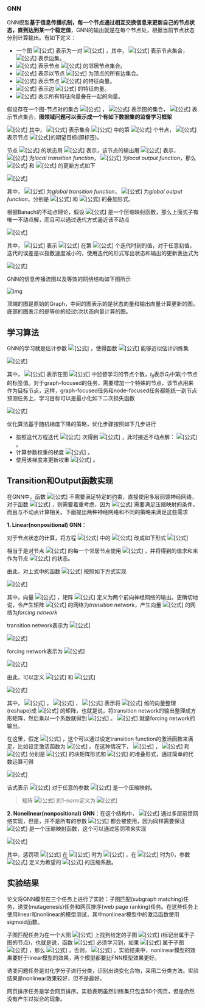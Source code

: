### GNN

GNN模型**基于信息传播机制，每一个节点通过相互交换信息来更新自己的节点状态，直到达到某一个稳定值**，GNN的输出就是在每个节点处，根据当前节点状态分别计算输出。有如下定义：

- 一个图 ![[公式]](https://www.zhihu.com/equation?tex=G) 表示为一对 ![[公式]](https://www.zhihu.com/equation?tex=%28%5Cboldsymbol%7BN%7D%2C+%5Cboldsymbol%7BE%7D%29) ，其中， ![[公式]](https://www.zhihu.com/equation?tex=%5Cboldsymbol%7BN%7D) 表示节点集合， ![[公式]](https://www.zhihu.com/equation?tex=%5Cboldsymbol%7BE%7D) 表示边集。
- ![[公式]](https://www.zhihu.com/equation?tex=ne%5Bn%5D) 表示节点 ![[公式]](https://www.zhihu.com/equation?tex=n) 的邻居节点集合。
-  ![[公式]](https://www.zhihu.com/equation?tex=co%5Bn%5D) 表示以节点 ![[公式]](https://www.zhihu.com/equation?tex=n) 为顶点的所有边集合。
- ![[公式]](https://www.zhihu.com/equation?tex=%5Cboldsymbol%7Bl%7D_%7Bn%7D+%5Cin+%5Cmathbb%7BR%7D%5E%7Bl_%7BN%7D%7D) 表示节点 ![[公式]](https://www.zhihu.com/equation?tex=n) 的特征向量。
-  ![[公式]](https://www.zhihu.com/equation?tex=%5Cboldsymbol%7Bl%7D_%7B%5Cleft%28n_%7B1%7D%2C+n_%7B2%7D%5Cright%29%7D+%5Cin+%5Cmathbb%7BR%7D%5E%7Bl_%7BE%7D%7D) 表示边 ![[公式]](https://www.zhihu.com/equation?tex=%28n_1%2Cn_2%29) 的特征向量。
-  ![[公式]](https://www.zhihu.com/equation?tex=%5Cboldsymbol%7Bl%7D) 表示所有特征向量叠在一起的向量。

假设存在一个图-节点对的集合 ![[公式]](https://www.zhihu.com/equation?tex=%5Cmathcal%7BD%7D%3D%5Cmathcal%7BG%7D+%5Ctimes+%5Cmathcal%7BN%7D) ， ![[公式]](https://www.zhihu.com/equation?tex=%5Cmathcal%7BG%7D) 表示图的集合， ![[公式]](https://www.zhihu.com/equation?tex=%5Cmathcal%7BN%7D) 表示节点集合，**图领域问题可以表示成一个有如下数据集的监督学习框架**

![[公式]](https://www.zhihu.com/equation?tex=%5Cmathcal%7BL%7D%3D%5Cleft%5C%7B%5Cleft%28%5Cboldsymbol%7BG%7D_%7Bi%7D%2C+n_%7Bi%2C+j%7D%2C+%5Cboldsymbol%7Bt%7D_%7Bi%2C+j%7D%5Cright%29%7C+%5Cboldsymbol%7BG%7D_%7Bi%7D%3D%5Cleft%28%5Cboldsymbol%7BN%7D_%7Bi%7D%2C+%5Cboldsymbol%7BE%7D_%7Bi%7D%5Cright%29+%5Cin+%5Cmathcal%7BG%7D%5Cright.%3Bn_%7Bi%2C+j%7D+%5Cin+%5Cboldsymbol%7BN%7D_%7Bi%7D+%3B+%5Cboldsymbol%7Bt%7D_%7Bi%2C+j%7D+%5Cin+%5Cmathbb%7BR%7D%5E%7Bm%7D%2C+1+%5Cleq+i+%5Cleq+p%2C+1+%5Cleq+j+%5Cleq+q_%7Bi%7D+%5C%7D+%5C%5C)
其中， ![[公式]](https://www.zhihu.com/equation?tex=n_%7Bi%2C+j%7D+%5Cin+%5Cboldsymbol%7BN%7D_%7Bi%7D) ​表示集合 ![[公式]](https://www.zhihu.com/equation?tex=%5Cboldsymbol%7BN%7D_%7Bi%7D+%5Cin+%5Cmathcal%7BN%7D) ​中的第​ ![[公式]](https://www.zhihu.com/equation?tex=j) 个节点，​ ![[公式]](https://www.zhihu.com/equation?tex=%5Cboldsymbol%7Bt%7D_%7Bi%2C+j%7D) 表示节点 ![[公式]](https://www.zhihu.com/equation?tex=n_%7Bij%7D) ​的期望目标(即标签)。

节点 ![[公式]](https://www.zhihu.com/equation?tex=n) 的状态用 ![[公式]](https://www.zhihu.com/equation?tex=%5Cboldsymbol%7Bx%7D_%7Bn%7D+%5Cin+%5Cmathbb%7BR%7D%5E%7Bs%7D) 表示，该节点的输出用 ![[公式]](https://www.zhihu.com/equation?tex=%5Cboldsymbol%7Bo%7D_%7B%5Cboldsymbol%7Bn%7D%7D) 表示， ![[公式]](https://www.zhihu.com/equation?tex=f_%7B%5Cboldsymbol%7Bw%7D%7D) 为*local transition function*， ![[公式]](https://www.zhihu.com/equation?tex=g_%7B%5Cboldsymbol%7Bw%7D%7D) 为*local output function*，那么 ![[公式]](https://www.zhihu.com/equation?tex=%5Cboldsymbol%7Bx%7D_%7Bn%7D) 和 ![[公式]](https://www.zhihu.com/equation?tex=%5Cboldsymbol%7Bo%7D_%7B%5Cboldsymbol%7Bn%7D%7D) 的更新方式如下

![[公式]](https://www.zhihu.com/equation?tex=%5Cbegin%7Barray%7D%7Bl%7D%7B%5Cboldsymbol%7Bx%7D_%7Bn%7D%3Df_%7B%5Cboldsymbol%7Bw%7D%7D%5Cleft%28%5Cboldsymbol%7Bl%7D_%7Bn%7D%2C+%5Cboldsymbol%7Bl%7D_%7B%5Cmathrm%7Bco%7D%5Bn%5D%7D%2C+%5Cboldsymbol%7Bx%7D_%7B%5Cmathrm%7Bne%7D%5Bn%5D%7D%2C+%5Cboldsymbol%7Bl%7D_%7B%5Cmathrm%7Bne%7D%5Cleft%5Bn%5Cright%5D%7D%5Cright%29%7D+%5C%5C+%7B%5Cboldsymbol%7Bo%7D_%7Bn%7D%3Dg_%7B%5Cboldsymbol%7Bw%7D%7D%5Cleft%28%5Cboldsymbol%7Bx%7D_%7Bn%7D%2C+%5Cboldsymbol%7Bl%7D_%7Bn%7D%5Cright%29%7D%5Cend%7Barray%7D%5Clabel%7Beq%3A30%7D+%5C%5C)

其中， ![[公式]](https://www.zhihu.com/equation?tex=F_%7B%5Cboldsymbol%7Bw%7D%7D) 为*global transition function*， ![[公式]](https://www.zhihu.com/equation?tex=G_%7B%5Cboldsymbol%7Bw%7D%7D) 为*global output function*，分别是 ![[公式]](https://www.zhihu.com/equation?tex=f_%7B%5Cboldsymbol%7Bw%7D%7D) 和 ![[公式]](https://www.zhihu.com/equation?tex=g_%7B%5Cboldsymbol%7Bw%7D%7D) 的叠加形式。

根据Banach的不动点理论，假设 ![[公式]](https://www.zhihu.com/equation?tex=F_%7B%5Cboldsymbol%7Bw%7D%7D) 是一个压缩映射函数，那么上面式子有唯一不动点解，而且可以通过迭代方式逼近该不动点

![[公式]](https://www.zhihu.com/equation?tex=%5Cboldsymbol%7Bx%7D%28t%2B1%29%3DF_%7B%5Cboldsymbol%7Bw%7D%7D%28%5Cboldsymbol%7Bx%7D%28t%29%2C+%5Cboldsymbol%7Bl%7D%29+%5C%5C)

其中， ![[公式]](https://www.zhihu.com/equation?tex=%5Cboldsymbol%7Bx%7D%28t%29) 表示 ![[公式]](https://www.zhihu.com/equation?tex=%5Cboldsymbol%7Bx%7D) 在第 ![[公式]](https://www.zhihu.com/equation?tex=t) 个迭代时刻的值，对于任意初值，迭代的误差是以指数速度减小的，使用迭代的形式写出状态和输出的更新表达式为

![[公式]](https://www.zhihu.com/equation?tex=%5Cbegin%7Baligned%7D+%5Cboldsymbol%7Bx%7D_%7Bn%7D%28t%2B1%29+%26%3Df_%7B%5Cboldsymbol%7Bw%7D%7D%5Cleft%28%5Cboldsymbol%7Bl%7D_%7Bn%7D%2C+%5Cboldsymbol%7Bl%7D_%7B%5Cmathrm%7Bco%7D%5Bn%5D%7D%2C+%5Cboldsymbol%7Bx%7D_%7B%5Cmathrm%7Bne%7D%5Bn%5D%7D%28t%29%2C+%5Cboldsymbol%7Bl%7D_%7B%5Cmathrm%7Bne%7D%5Bn%5D%7D%5Cright%29+%5C%5C+%5Cboldsymbol%7Bo%7D_%7Bn%7D%28t%29+%26%3Dg_%7B%5Cboldsymbol%7Bw%7D%7D%5Cleft%28%5Cboldsymbol%7Bx%7D_%7Bn%7D%28t%29%2C+%5Cboldsymbol%7Bl%7D_%7Bn%7D%5Cright%29%2C+%5Cquad+n+%5Cin+%5Cboldsymbol%7BN%7D+%5Cend%7Baligned%7D+%5C%5C)

GNN的信息传播流图以及等效的网络结构如下图所示

![img](https://pic1.zhimg.com/80/v2-8cafe036050da7a3a7d8f2fdd86b8ee8_hd.jpg)



顶端的图是原始的Graph，中间的图表示的是状态向量和输出向量计算更新的图，底部的图表示的是等价的经过t次状态向量计算的图。

## 学习算法

GNN的学习就是估计参数 ![[公式]](https://www.zhihu.com/equation?tex=%5Cboldsymbol%7Bw%7D) ，使得函数 ![[公式]](https://www.zhihu.com/equation?tex=%5Cvarphi_%7B%5Cboldsymbol%7Bw%7D%7D) 能够近似估计训练集

![[公式]](https://www.zhihu.com/equation?tex=%5Cmathcal%7BL%7D%3D%5Cleft%5C%7B%5Cleft%28%5Cboldsymbol%7BG%7D_%7Bi%7D%2C+n_%7Bi%2C+j%7D%2C+%5Cboldsymbol%7Bt%7D_%7Bi%2C+j%7D%5Cright%29%7C+%5Cboldsymbol%7BG%7D_%7Bi%7D%3D%5Cleft%28%5Cboldsymbol%7BN%7D_%7Bi%7D%2C+%5Cboldsymbol%7BE%7D_%7Bi%7D%5Cright%29+%5Cin+%5Cmathcal%7BG%7D%5Cright.%3Bn_%7Bi%2C+j%7D+%5Cin+%5Cboldsymbol%7BN%7D_%7Bi%7D+%3B+%5Cboldsymbol%7Bt%7D_%7Bi%2C+j%7D+%5Cin+%5Cmathbb%7BR%7D%5E%7Bm%7D%2C+1+%5Cleq+i+%5Cleq+p%2C+1+%5Cleq+j+%5Cleq+q_%7Bi%7D+%5C%7D+%5C%5C) 

其中， ![[公式]](https://www.zhihu.com/equation?tex=q_i) 表示在图 ![[公式]](https://www.zhihu.com/equation?tex=G_%7Bi%7D) 中监督学习的节点个数，$t_{ij}$表示$G_i$中第j个节点的标签值。对于graph-focused的任务，需要增加一个特殊的节点，该节点用来作为目标节点，这样，graph-focused任务和node-focused任务都能统一到节点预测任务上，学习目标可以是最小化如下二次损失函数

![[公式]](https://www.zhihu.com/equation?tex=e_%7B%5Cboldsymbol%7Bw%7D%7D%3D%5Csum_%7Bi%3D1%7D%5E%7Bp%7D+%5Csum_%7Bj%3D1%7D%5E%7Bq_%7Bi%7D%7D%5Cleft%28%5Cboldsymbol%7Bt%7D_%7Bi%2C+j%7D-%5Cvarphi_%7B%5Cboldsymbol%7Bw%7D%7D%5Cleft%28%5Cboldsymbol%7BG%7D_%7Bi%7D%2C+n_%7Bi%2C+j%7D%5Cright%29%5Cright%29%5E%7B2%7D+%5C%5C) 

优化算法基于随机梯度下降的策略，优化步骤按照如下几步进行

- 按照迭代方程迭代 ![[公式]](https://www.zhihu.com/equation?tex=T) 次得到 ![[公式]](https://www.zhihu.com/equation?tex=x_%7Bn%7D%28t%29) ，此时接近不动点解： ![[公式]](https://www.zhihu.com/equation?tex=%5Cboldsymbol%7Bx%7D%28T%29+%5Capprox+%5Cboldsymbol%7Bx%7D) 。
- 计算参数权重的梯度 ![[公式]](https://www.zhihu.com/equation?tex=%5Cpartial+e_%7B%5Cboldsymbol%7Bw%7D%7D%28T%29+%2F+%5Cpartial+%5Cboldsymbol%7Bw%7D) 。
- 使用该梯度来更新权重 ![[公式]](https://www.zhihu.com/equation?tex=%5Cboldsymbol%7Bw%7D) 。





## Transition和Output函数实现

在GNN中，函数 ![[公式]](https://www.zhihu.com/equation?tex=g_%7B%5Cboldsymbol%7Bw%7D%7D) 不需要满足特定的约束，直接使用多层前馈神经网络，对于函数 ![[公式]](https://www.zhihu.com/equation?tex=f_%7B%5Cboldsymbol%7Bw%7D%7D) ，则需要着重考虑，因为 ![[公式]](https://www.zhihu.com/equation?tex=f_%7B%5Cboldsymbol%7Bw%7D%7D) 需要满足压缩映射的条件，而且与不动点计算相关。下面提出两种神经网络和不同的策略来满足这些需求

**1. Linear(nonpositional) GNN**：

对于节点状态的计算，将方程 ![[公式]](https://www.zhihu.com/equation?tex=%5Cbegin%7Barray%7D%7Bl%7D%7B%5Cboldsymbol%7Bx%7D_%7Bn%7D%3Df_%7B%5Cboldsymbol%7Bw%7D%7D%5Cleft%28%5Cboldsymbol%7Bl%7D_%7Bn%7D%2C+%5Cboldsymbol%7Bl%7D_%7B%5Cmathrm%7Bco%7D%5Bn%5D%7D%2C+%5Cboldsymbol%7Bx%7D_%7B%5Cmathrm%7Bne%7D%5Bn%5D%7D%2C+%5Cboldsymbol%7Bl%7D_%7B%5Cmathrm%7Bne%7D%5Cleft%5Bn%5Cright%5D%7D%5Cright%29%7D+%5C%7D%5Cend%7Barray%7D) 中的 ![[公式]](https://www.zhihu.com/equation?tex=f_%7B%5Cboldsymbol%7Bw%7D%7D) 改成如下形式
 ![[公式]](https://www.zhihu.com/equation?tex=%5Cboldsymbol%7Bx%7D_%7Bn%7D%3D%5Csum_%7Bu+%5Cin+%5Ctext+%7B+ne+%7D+%7C+n+%5D%7D+h_%7B%5Cboldsymbol%7Bw%7D%7D%5Cleft%28%5Cboldsymbol%7Bl%7D_%7Bn%7D%2C+%5Cboldsymbol%7Bl%7D_%7B%28n%2C+u%29%7D%2C+%5Cboldsymbol%7Bx%7D_%7Bu%7D%2C+%5Cboldsymbol%7Bl%7D_%7Bu%7D%5Cright%29%2C+%5Cquad+n+%5Cin+%5Cboldsymbol%7BN%7D+%5C%5C) 

相当于是对节点 ![[公式]](https://www.zhihu.com/equation?tex=n) 的每一个邻居节点使用 ![[公式]](https://www.zhihu.com/equation?tex=h_%7B%5Cboldsymbol%7Bw%7D%7D) ，并将得到的值求和来作为节点 ![[公式]](https://www.zhihu.com/equation?tex=n) 的状态。

由此，对上式中的函数 ![[公式]](https://www.zhihu.com/equation?tex=h_%7B%5Cboldsymbol%7Bw%7D%7D) 按照如下方式实现

![[公式]](https://www.zhihu.com/equation?tex=h_%7B%5Cboldsymbol%7Bw%7D%7D%5Cleft%28%5Cboldsymbol%7Bl%7D_%7Bn%7D%2C+%5Cboldsymbol%7Bl%7D_%7B%28n%2C+%5Cmathfrak%7Ba%7D%29%7D%2C+%5Cboldsymbol%7Bx%7D_%7Bu%7D%2C+%5Cboldsymbol%7Bl%7D_%7Bu%7D%5Cright%29+%3D+%5Cboldsymbol%7BA%7D_%7Bn%2C+u%7D+%5Cboldsymbol%7Bx%7D_%7Bu%7D%2B%5Cboldsymbol%7Bb%7D_%7Bn%7D+%5C%5C) 

其中，向量 ![[公式]](https://www.zhihu.com/equation?tex=%5Cboldsymbol%7Bb%7D_%7Bn%7D+%5Cin+%5Cmathbb%7BR%7D%5E%7Bs%7D) ，矩阵 ![[公式]](https://www.zhihu.com/equation?tex=%5Cboldsymbol%7BA%7D_%7Bn%2C+u%7D+%5Cin+%5Cmathbb%7BR%7D%5E%7Bs+%5Ctimes+s%7D) 定义为两个前向神经网络的输出。更确切地说，令产生矩阵 ![[公式]](https://www.zhihu.com/equation?tex=%5Cboldsymbol%7BA%7D_%7Bn%2C+u%7D) 的网络为*transition network*，产生向量 ![[公式]](https://www.zhihu.com/equation?tex=%5Cboldsymbol%7Bb%7D_%7Bn%7D) 的网络为*forcing network*

transition network表示为 ![[公式]](https://www.zhihu.com/equation?tex=%5Cphi_%7B%5Cboldsymbol%7Bw%7D%7D) 

![[公式]](https://www.zhihu.com/equation?tex=%5Cphi_%7B%5Cboldsymbol%7Bw%7D%7D+%3A+%5Cmathbb%7BR%7D%5E%7B2+l_%7BN%7D%2Bl_%7BE%7D%7D+%5Crightarrow+%5Cmathbb%7BR%7D%5E%7Bs%5E%7B2%7D%7D+%5C%5C) 

forcing network表示为 ![[公式]](https://www.zhihu.com/equation?tex=%5Crho_%7B%5Cboldsymbol%7Bw%7D%7D) 

![[公式]](https://www.zhihu.com/equation?tex=%5Crho_%7B%5Cboldsymbol%7Bw%7D%7D+%3A+%5Cmathbb%7BR%7D%5E%7Bl_%7BN%7D%7D+%5Crightarrow+%5Cmathbb%7BR%7D%5E%7Bs%7D+%5C%5C) 

由此，可以定义 ![[公式]](https://www.zhihu.com/equation?tex=%5Cboldsymbol%7BA%7D_%7Bn%2C+u%7D) 和 ![[公式]](https://www.zhihu.com/equation?tex=%5Cboldsymbol%7Bb%7D_%7Bn%7D) 

![[公式]](https://www.zhihu.com/equation?tex=%5Cbegin%7Baligned%7D+%5Cboldsymbol%7BA%7D_%7B%5Cboldsymbol%7Bn%7D%2C+%5Cboldsymbol%7Bu%7D%7D+%26%3D%5Cfrac%7B%5Cmu%7D%7Bs%7C%5Coperatorname%7Bne%7D%5Bu%5D%7C%7D+%5Ccdot+%5Cboldsymbol%7B%5CXi%7D+%5C%5C+%5Cboldsymbol%7Bb%7D_%7B%5Cboldsymbol%7Bw%7D%7D+%26%3D%5Crho_%7B%5Cboldsymbol%7Bw%7D%7D%5Cleft%28%5Cboldsymbol%7Bl%7D_%7Bn%7D%5Cright%29+%5Cend%7Baligned%7D+%5C%5C) 

其中， ![[公式]](https://www.zhihu.com/equation?tex=%5Cmu+%5Cin%280%2C1%29) ， ![[公式]](https://www.zhihu.com/equation?tex=%5CXi%3D%5Coperatorname%7Bresize%7D%5Cleft%28%5Cphi_%7B%5Cboldsymbol%7Bw%7D%7D%5Cleft%28%5Cboldsymbol%7Bl%7D_%7Bn%7D%2C+%5Cboldsymbol%7Bl%7D_%7B%28n%2C+u%29%7D%2C+%5Cboldsymbol%7Bl%7D_%7Bu%7D%5Cright%29%5Cright%29) ， ![[公式]](https://www.zhihu.com/equation?tex=%5Ctext%7Bresize%7D%28%5Ccdot%29) 表示将 ![[公式]](https://www.zhihu.com/equation?tex=s%5E2) 维的向量整理(reshape)成 ![[公式]](https://www.zhihu.com/equation?tex=s%5Ctimes%7Bs%7D) 的矩阵，也就是说，将transition network的输出整理成方形矩阵，然后乘以一个系数就得到 ![[公式]](https://www.zhihu.com/equation?tex=%5Cboldsymbol%7BA%7D_%7Bn%2C+u%7D) 。 ![[公式]](https://www.zhihu.com/equation?tex=%5Cboldsymbol%7Bb%7D_%7Bn%7D) 就是forcing network的输出。

在这里，假定 ![[公式]](https://www.zhihu.com/equation?tex=%5Cleft%5C%7C%5Cphi_%7B%5Cboldsymbol%7Bw%7D%7D%5Cleft%28%5Cboldsymbol%7Bl%7D_%7Bn%7D%2C+%5Cboldsymbol%7Bl%7D_%7B%28%5Cboldsymbol%7Bn%7D%2C+%5Cboldsymbol%7Bu%7D%29%7D%2C+%5Cboldsymbol%7Bl%7D_%7Bu%7D%5Cright%29%5Cright%5C%7C_%7B1%7D+%5Cleq+%5Cboldsymbol%7Bs%7D) ，这个可以通过设定transition function的激活函数来满足，比如设定激活函数为 ![[公式]](https://www.zhihu.com/equation?tex=tanh%28%29) 。在这种情况下， ![[公式]](https://www.zhihu.com/equation?tex=F_%7B%5Cboldsymbol%7Bw%7D%7D%28%5Cboldsymbol%7Bx%7D%2C+%5Cboldsymbol%7Bl%7D%29%3D%5Cboldsymbol%7BA%7D+%5Cboldsymbol%7Bx%7D%2B%5Cboldsymbol%7Bb%7D) ， ![[公式]](https://www.zhihu.com/equation?tex=%5Cboldsymbol%7BA%7D) 和 ![[公式]](https://www.zhihu.com/equation?tex=%5Cboldsymbol%7Bb%7D) 分别是 ![[公式]](https://www.zhihu.com/equation?tex=%5Cboldsymbol%7BA%7D_%7Bn%2C+u%7D) 的块矩阵形式和 ![[公式]](https://www.zhihu.com/equation?tex=%5Cboldsymbol%7Bb%7D_%7Bn%7D) 的堆叠形式，通过简单的代数运算可得

![[公式]](https://www.zhihu.com/equation?tex=%5Cbegin%7Baligned%7D%5Cleft%5C%7C%5Cfrac%7B%5Cpartial+F_%7B%5Cboldsymbol%7Bw%7D%7D%7D%7B%5Cpartial+%5Cboldsymbol%7Bx%7D%7D%5Cright%5C%7C_%7B1%7D+%26%3D%5C%7C%5Cboldsymbol%7BA%7D%5C%7C_%7B1%7D+%5Cleq+%5Cmax+_%7Bu+%5Cin+%5Cboldsymbol%7BN%7D%7D%5Cleft%28%5Csum_%7Bn+%5Cin+%5Coperatorname%7Bne%7D%5Bu%5D%7D%5Cleft%5C%7C%5Cboldsymbol%7BA%7D_%7Bn%2C+u%7D%5Cright%5C%7C_%7B1%7D%5Cright%29+%5C%5C+%26+%5Cleq+%5Cmax+_%7Bu+%5Cin+N%7D%5Cleft%28%5Cfrac%7B%5Cmu%7D%7Bs%7C%5Coperatorname%7Bne%7D%5Bu%5D%7C%7D+%5Ccdot+%5Csum_%7Bn+%5Cin+%5Cmathrm%7Bne%7D%5Bu%5D%7D%5C%7C%5Cmathbf%7B%5CXi%7D%5C%7C_%7B1%7D%5Cright%29+%5Cleq+%5Cmu+%5Cend%7Baligned%7D+%5C%5C) 

该式表示 ![[公式]](https://www.zhihu.com/equation?tex=F_%7B%5Cboldsymbol%7Bw%7D%7D) 对于任意的参数 ![[公式]](https://www.zhihu.com/equation?tex=%5Cboldsymbol%7Bw%7D) 是一个压缩映射。

> 矩阵 ![[公式]](https://www.zhihu.com/equation?tex=M) 的1-norm定义为
>  ![[公式]](https://www.zhihu.com/equation?tex=%5C%7CM%5C%7C_%7B1%7D%3D%5Cmax+_%7Bj%7D+%5Csum_%7Bi%7D%5Cleft%7Cm_%7Bi%2C+j%7D%5Cright%7C+%5C%5C) 

**2. Nonelinear(nonpositional) GNN**：在这个结构中， ![[公式]](https://www.zhihu.com/equation?tex=h_%7B%5Cboldsymbol%7Bw%7D%7D) 通过多层前馈网络实现，但是，并不是所有的参数 ![[公式]](https://www.zhihu.com/equation?tex=%5Cboldsymbol%7Bw%7D) 都会被使用，因为同样需要保证 ![[公式]](https://www.zhihu.com/equation?tex=F_%7B%5Cboldsymbol%7Bw%7D%7D) 是一个压缩映射函数，这个可以通过惩罚项来实现

![[公式]](https://www.zhihu.com/equation?tex=e_%7B%5Cboldsymbol%7Bw%7D%7D%3D%5Csum_%7Bi%3D1%7D%5E%7Bp%7D+%5Csum_%7Bj%3D1%7D%5E%7Bq_%7Bi%7D%7D%5Cleft%28%5Cboldsymbol%7Bt%7D_%7Bi%2C+j%7D-%5Cvarphi_%7B%5Cboldsymbol%7Bw%7D%7D%5Cleft%28%5Cboldsymbol%7BG%7D_%7Bi%7D%2C+n_%7Bi%2C+j%7D%5Cright%29%5Cright%29%5E%7B2%7D%2B%5Cbeta+L%5Cleft%28%5Cleft%5C%7C%5Cfrac%7B%5Cpartial+F_%7B%5Cboldsymbol%7Bw%7D%7D%7D%7B%5Cpartial+%5Cboldsymbol%7Bx%7D%7D%5Cright%5C%7C%5Cright%29+%5C%5C) 

其中，惩罚项 ![[公式]](https://www.zhihu.com/equation?tex=L%28y%29) 在 ![[公式]](https://www.zhihu.com/equation?tex=y%3E%5Cmu) 时为 ![[公式]](https://www.zhihu.com/equation?tex=%28y-%5Cmu%29%5E2) ，在 ![[公式]](https://www.zhihu.com/equation?tex=y%5Cle%7B%5Cmu%7D) 时为0，参数 ![[公式]](https://www.zhihu.com/equation?tex=%5Cmu%5Cin%280%2C1%29) 定义为希望的 ![[公式]](https://www.zhihu.com/equation?tex=F_%7B%5Cboldsymbol%7Bw%7D%7D) 的压缩系数。

## 实验结果

论文将GNN模型在三个任务上进行了实验：子图匹配(subgraph matching)任务，诱变(mutagenesis)任务和网页排序(web page ranking)任务。在这些任务上使用linear和nonlinear的模型测试，其中nonlinear模型中的激活函数使用sigmoid函数。

子图匹配任务为在一个大图 ![[公式]](https://www.zhihu.com/equation?tex=G) 上找到给定的子图 ![[公式]](https://www.zhihu.com/equation?tex=S) (标记出属于子图的节点)，也就是说，函数 ![[公式]](https://www.zhihu.com/equation?tex=%5Ctau) 必须学习到，如果 ![[公式]](https://www.zhihu.com/equation?tex=n_%7Bi%2Cj%7D) 属于子图 ![[公式]](https://www.zhihu.com/equation?tex=S) ，那么 ![[公式]](https://www.zhihu.com/equation?tex=%5Ctau%28G_i%2Cn_%7Bi%2Cj%7D%29%3D1) ，否则， ![[公式]](https://www.zhihu.com/equation?tex=%5Ctau%28G_i%2Cn_%7Bi%2Cj%7D%29%3D-1) 。实验结果中，nonlinear模型的效果要好于linear模型的效果，两个模型都要比FNN模型效果更好。

诱变问题任务是对化学分子进行分类，识别出诱变化合物，采用二分类方法。实验结果是nonlinear效果较好，但不是最好。

网页排序任务是学会网页排序。实验表明虽然训练集只包含50个网页，但是仍然没有产生过拟合的现象。


